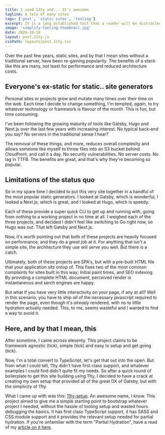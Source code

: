 ```yaml
---
title: I used 11ty and... It's awesome
tagline: A tale of many sites
tags: ['post', 'static sites', 'tooling']
excerpt: It is a long established fact that a reader will be distracted by the readable content of a page when looking at its layout.
image: 'simplify-tooling-thumbnail.jpg'
date: 2020-10-10
layout: post.11ty.js
cssPath: layouts/post.11ty.css
---
```


Over the past few years, static sites, and by that I mean sites without a traditional server, have been re-gaining popularity. The benefits of a stack like this are many, not least for performance and reduced architecture costs.

## Everyone's ex-static for static.. site generators

Personal sites or projects grow and mutate many times over their time on the web. Each time I decide to change something, I'm tempted, _again_, to try whatever technology or framework is flavour of the month. This is fun, but time consuming.

I've been following the growing maturity of tools like Gatsby, Hugo and Next.js over the last few years with increasing interest. No typical back-end you say? No servers in the traditional sense I hear?

The removal of these things, and more, reduces overall complexity and allows someone like myself to throw files into an S3 bucket behind Cloudfront, and call it a day. No security vulnerabilities. No server costs. No lag in TTFB. The benefits are great, and that's why they're becoming so popular.

## Limitations of the status quo

So in my spare time I decided to put this very site together in a handful of the most popular static generators. I looked at Gatsby, which is wonderful, I looked a Next.js, which is great, and I looked at Hugo, which is speedy.

Each of these provide a super quick CLI to get up and running with, going from nothing to a working project in no time at all. I weighed each of the three projects, and decided I didn't feel like switching to Go right now, so Hugo was out. That left Gatsby and Next.js.

Now, it's worth pointing out that both of these projects are heavily focused on performance, and they do a _great_ job at it. For anything that isn't a simple site, the architecture they use will serve you well. But there is a catch.

Ultimately, both of these projects are SPA's, but with a pre-built HTML file that your application sits ontop of. This fixes two of the most common complaints for sites built in this way; Initial paint times, and SEO indexing. By providing a complete HTML document, perceived render is instantaneous and serch engines are happy.

But what if you have very little interactivity on your page, if any at all? Well in this scenario, you have to ship _all_ of the necessary javascript required to render the page, even though it's _already_ rendered, with no to little hydration actually needed. This, to me, seems wasteful and I wanted to find a way to avoid it.

## Here, and by that I mean, this

After sometime, I came across eleventy. This project claims to be framework agnostic (tick), simple (tick) and easy to setup and get going (tick).

Now, I'm a total convert to TypeScript, let's get that out into the open. But from what I could tell, 11ty didn't have first class support, and whatever examples I could find didn't quite fit my needs. So after a quick round of boilerplate to get this site building using 11ty, I decided to have a crack at creating my own setup that provided all of the great DX of Gatsby, but with the simplicity of 11ty.

What I came up with was this: <a href="https://github.com/jhukdev/11ty-setup" target="_blank" rel="noopener">11ty-setup</a>. An awesome name, I know. This project aimed to give me a simple starting point to bootstrap whatever project I needed, without the hassle of tooling setup and wasted hours debugging the basics. It has first class TypeScript support, it has SASS and CSS module support and it provides the relevant setup needed for partial hydration. If you're unfamiliar with the term "Partial Hydration", have a read of my [article on it here](/articles/partial-hydration).
